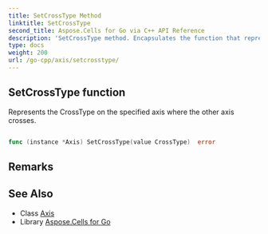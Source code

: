 ```yaml
---
title: SetCrossType Method 
linktitle: SetCrossType
second_title: Aspose.Cells for Go via C++ API Reference
description: 'SetCrossType method. Encapsulates the function that represents setcrosstype in Go.'
type: docs
weight: 200
url: /go-cpp/axis/setcrosstype/
---
```


## SetCrossType function

Represents the CrossType on the specified axis where the other axis crosses.

```go

func (instance *Axis) SetCrossType(value CrossType)  error

```

## Remarks


## See Also

* Class [Axis](../)
* Library [Aspose.Cells for Go](../../)
